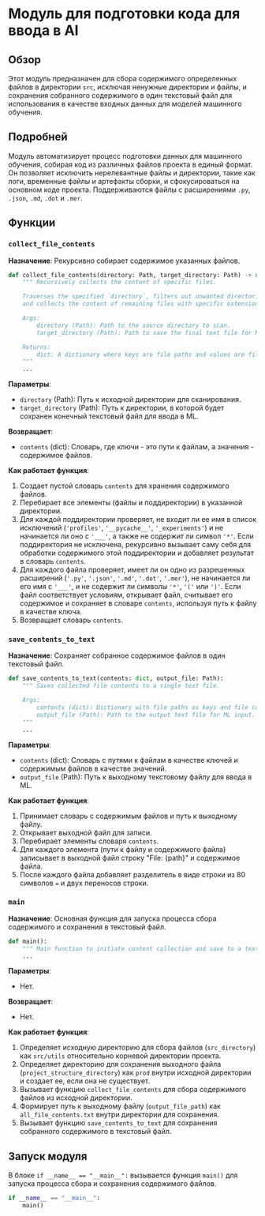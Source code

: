 # Модуль для подготовки кода для ввода в AI

## Обзор

Этот модуль предназначен для сбора содержимого определенных файлов в директории `src`, исключая ненужные директории и файлы, и сохранения собранного содержимого в один текстовый файл для использования в качестве входных данных для моделей машинного обучения.

## Подробней

Модуль автоматизирует процесс подготовки данных для машинного обучения, собирая код из различных файлов проекта в единый формат. Он позволяет исключить нерелевантные файлы и директории, такие как логи, временные файлы и артефакты сборки, и сфокусироваться на основном коде проекта. Поддерживаются файлы с расширениями `.py`, `.json`, `.md`, `.dot` и `.mer`.

## Функции

### `collect_file_contents`

**Назначение**: Рекурсивно собирает содержимое указанных файлов.

```python
def collect_file_contents(directory: Path, target_directory: Path) -> dict:
    """ Recursively collects the content of specific files.

    Traverses the specified `directory`, filters out unwanted directories and files,
    and collects the content of remaining files with specific extensions.

    Args:
        directory (Path): Path to the source directory to scan.
        target_directory (Path): Path to save the final text file for ML input.

    Returns:
        dict: A dictionary where keys are file paths and values are file contents.
    """
    ...
```

**Параметры**:

-   `directory` (Path): Путь к исходной директории для сканирования.
-   `target_directory` (Path): Путь к директории, в которой будет сохранен конечный текстовый файл для ввода в ML.

**Возвращает**:

-   `contents` (dict): Словарь, где ключи - это пути к файлам, а значения - содержимое файлов.

**Как работает функция**:

1.  Создает пустой словарь `contents` для хранения содержимого файлов.
2.  Перебирает все элементы (файлы и поддиректории) в указанной директории.
3.  Для каждой поддиректории проверяет, не входит ли ее имя в список исключений (`'profiles'`, `'__pycache__'`, `'_experiments'`) и не начинается ли оно с `'___'`, а также не содержит ли символ `'*'`. Если поддиректория не исключена, рекурсивно вызывает саму себя для обработки содержимого этой поддиректории и добавляет результат в словарь `contents`.
4.  Для каждого файла проверяет, имеет ли он одно из разрешенных расширений (`'.py'`, `'.json'`, `'.md'`, `'.dot'`, `'.mer'`), не начинается ли его имя с `'___'`, и не содержит ли символы `'*'`, `'('` или `')'`. Если файл соответствует условиям, открывает файл, считывает его содержимое и сохраняет в словаре `contents`, используя путь к файлу в качестве ключа.
5.  Возвращает словарь `contents`.

### `save_contents_to_text`

**Назначение**: Сохраняет собранное содержимое файлов в один текстовый файл.

```python
def save_contents_to_text(contents: dict, output_file: Path):
    """ Saves collected file contents to a single text file.

    Args:
        contents (dict): Dictionary with file paths as keys and file contents as values.
        output_file (Path): Path to the output text file for ML input.
    """
    ...
```

**Параметры**:

-   `contents` (dict): Словарь с путями к файлам в качестве ключей и содержимым файлов в качестве значений.
-   `output_file` (Path): Путь к выходному текстовому файлу для ввода в ML.

**Как работает функция**:

1.  Принимает словарь с содержимым файлов и путь к выходному файлу.
2.  Открывает выходной файл для записи.
3.  Перебирает элементы словаря `contents`.
4.  Для каждого элемента (пути к файлу и содержимого файла) записывает в выходной файл строку "File: {path}" и содержимое файла.
5.  После каждого файла добавляет разделитель в виде строки из 80 символов `=` и двух переносов строки.

### `main`

**Назначение**: Основная функция для запуска процесса сбора содержимого и сохранения в текстовый файл.

```python
def main():
    """ Main function to initiate content collection and save to a text file."""
    ...
```

**Параметры**:

-   Нет.

**Возвращает**:

-   Нет.

**Как работает функция**:

1.  Определяет исходную директорию для сбора файлов (`src_directory`) как `src/utils` относительно корневой директории проекта.
2.  Определяет директорию для сохранения выходного файла (`project_structure_directory`) как `prod` внутри исходной директории и создает ее, если она не существует.
3.  Вызывает функцию `collect_file_contents` для сбора содержимого файлов из исходной директории.
4.  Формирует путь к выходному файлу (`output_file_path`) как `all_file_contents.txt` внутри директории для сохранения.
5.  Вызывает функцию `save_contents_to_text` для сохранения собранного содержимого в текстовый файл.

## Запуск модуля

В блоке `if __name__ == "__main__":` вызывается функция `main()` для запуска процесса сбора и сохранения содержимого файлов.

```python
if __name__ == "__main__":
    main()